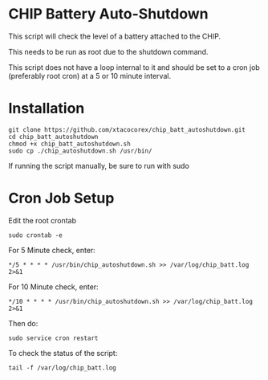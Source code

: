 CHIP Battery Auto-Shutdown
============================

This script will check the level of a battery attached to the CHIP.

This needs to be run as root due to the shutdown command.

This script does not have a loop internal to it and should be set to a cron job (preferably root cron) at a 5 or 10 minute interval.

# Installation

  ```
  git clone https://github.com/xtacocorex/chip_batt_autoshutdown.git
  cd chip_batt_autoshutdown
  chmod +x chip_batt_autoshutdown.sh
  sudo cp ./chip_autoshutdown.sh /usr/bin/
  ```

If running the script manually, be sure to run with sudo

# Cron Job Setup

Edit the root crontab

  ```
  sudo crontab -e
  ```

For 5 Minute check, enter:

  ```
  */5 * * * * /usr/bin/chip_autoshutdown.sh >> /var/log/chip_batt.log 2>&1
  ```

For 10 Minute check, enter:

  ```
  */10 * * * * /usr/bin/chip_autoshutdown.sh >> /var/log/chip_batt.log 2>&1
  ```

Then do:

  ```
  sudo service cron restart
  ```

To check the status of the script:

  ```
  tail -f /var/log/chip_batt.log
  ```

